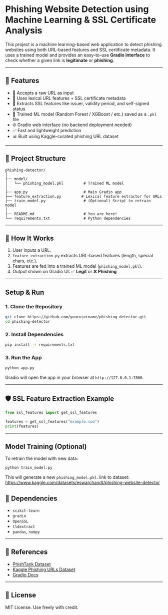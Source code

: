 # Phishing Website Detection using Machine Learning & SSL Certificate Analysis

This project is a machine learning-based web application to detect phishing websites using both URL-based features and SSL certificate metadata. It uses a trained model and provides an easy-to-use **Gradio interface** to check whether a given link is **legitimate** or **phishing**.

---

## 🚀 Features

* 🔗 Accepts a raw URL as input
* 🧠 Uses lexical URL features + SSL certificate metadata
* 📜 Extracts SSL features like issuer, validity period, and self-signed status
* 🤖 Trained ML model (Random Forest / XGBoost / etc.) saved as a `.pkl` file
* 🌐 Gradio web interface (no backend deployment needed)
* ✅ Fast and lightweight prediction
* 📊 Built using Kaggle-curated phishing URL dataset

---

## 📁 Project Structure

```
phishing-detector/
│
├── model/
│   └── phishing_model.pkl         # Trained ML model
│
├── app.py                         # Main Gradio app
├── feature_extraction.py         # Lexical feature extractor for URLs
├── train_model.py                 # (Optional) Script to retrain model
│
├── README.md                      # You are here!
└── requirements.txt               # Python dependencies
```

---

## 🧠 How It Works

1. User inputs a URL.
2. `feature_extraction.py` extracts URL-based features (length, special chars, etc.).
3. Features are fed into a trained ML model (`phishing_model.pkl`).
4. Output shown on Gradio UI: ✅ **Legit** or ❌ **Phishing**

---

## Setup & Run

### 1. Clone the Repository

```bash
git clone https://github.com/yourusername/phishing-detector.git
cd phishing-detector
```

### 2. Install Dependencies

```bash
pip install -r requirements.txt
```

### 3. Run the App

```bash
python app.py
```

Gradio will open the app in your browser at `http://127.0.0.1:7860`.

---

## 🛡️ SSL Feature Extraction Example

```python
from ssl_features import get_ssl_features

features = get_ssl_features("example.com")
print(features)
```

---

## Model Training (Optional)

To retrain the model with new data:

```bash
python train_model.py
```

This will generate a new `phishing_model.pkl`.
link to dataset: https://www.kaggle.com/datasets/eswarchandt/phishing-website-detector

## 🧩 Dependencies

* `scikit-learn`
* `gradio`
* `OpenSSL`
* `tldextract`
* `pandas`, `numpy`

---

## 📘 References

* [PhishTank Dataset](https://www.phishtank.com/)
* [Kaggle Phishing URLs Dataset](https://www.kaggle.com/datasets)
* [Gradio Docs](https://gradio.app/)

---

## 📜 License

MIT License. Use freely with credit.
